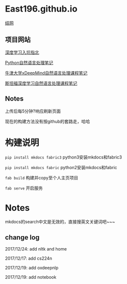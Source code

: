 # East196.github.io

[结网](https://east196.github.io)

## 项目网站

[深度学习入坑指北](https://east196.github.io/dlshow)

[Python自然语言处理笔记](https://east196.github.io/nltk)

[牛津大学xDeepMind自然语言处理课程笔记](https://east196.github.io/oxdeepnlp)

[斯坦福深度学习自然语言处理课程笔记](https://east196.github.io/cs224n)

## Notes

上传后每5分钟?响应刷新页面

现在的构建方法没有按github的套路走，哈哈

# 构建说明

`pip install mkdocs fabric3` python3安装mkdocs和fabric3

`pip install mkdocs fabric` python2安装mkdocs和fabric

`fab build` 构建并copy至个人主页项目

`fab serve` 开启服务

# Notes

mkdocs的search中文是无效的，直接搜英文关键词吧~~~

## change log

2017/12/24: add nltk and home

2017/12/17: add cs224n

2017/12/19: add oxdeepnlp

2017/12/19: add notebook

